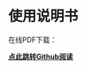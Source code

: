 # 使用说明书

在线PDF下载：

**[点此跳转Github阅读](https://github.com/KoolCore/ikoolcore/blob/main/docs/files/iKoolCore%E7%94%B5%E5%AD%90%E8%AF%B4%E6%98%8E%E4%B9%A6.pdf)**

